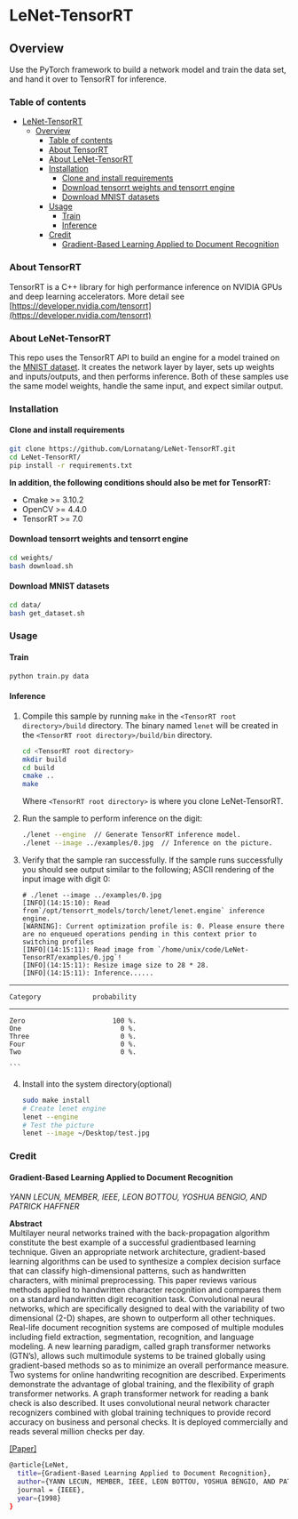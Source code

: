# LeNet-TensorRT

## Overview

Use the PyTorch framework to build a network model and train the data set, and hand it over to TensorRT for inference.

### Table of contents

- [LeNet-TensorRT](#lenet-tensorrt)
  - [Overview](#overview)
    - [Table of contents](#table-of-contents)
    - [About TensorRT](#about-tensorrt)
    - [About LeNet-TensorRT](#about-lenet-tensorrt)
    - [Installation](#installation)
      - [Clone and install requirements](#clone-and-install-requirements)
      - [Download tensorrt weights and tensorrt engine](#download-tensorrt-weights-and-tensorrt-engine)
      - [Download MNIST datasets](#download-mnist-datasets)
    - [Usage](#usage)
      - [Train](#train)
      - [Inference](#inference)
    - [Credit](#credit)
      - [Gradient-Based Learning Applied to Document Recognition](#gradient-based-learning-applied-to-document-recognition)

### About TensorRT

TensorRT is a C++ library for high performance inference on NVIDIA GPUs and deep learning accelerators.
More detail see [https://developer.nvidia.com/tensorrt](https://developer.nvidia.com/tensorrt)

### About LeNet-TensorRT

This repo uses the TensorRT API to build an engine for a model trained on the [MNIST dataset](http://yann.lecun.com/exdb/mnist/).
It creates the network layer by layer, sets up weights and inputs/outputs, and then performs inference.
Both of these samples use the same model weights, handle the same input, and expect similar output.

### Installation

#### Clone and install requirements

```bash
git clone https://github.com/Lornatang/LeNet-TensorRT.git
cd LeNet-TensorRT/
pip install -r requirements.txt
```

**In addition, the following conditions should also be met for TensorRT:**

- Cmake >= 3.10.2
- OpenCV >= 4.4.0
- TensorRT >= 7.0

#### Download tensorrt weights and tensorrt engine

```bash
cd weights/
bash download.sh
```

#### Download MNIST datasets

```bash
cd data/
bash get_dataset.sh
```

### Usage

#### Train

```bash
python train.py data
```

#### Inference

1. Compile this sample by running `make` in the `<TensorRT root directory>/build` directory. The binary named `lenet` will be created in the `<TensorRT root directory>/build/bin` directory.

    ```bash
    cd <TensorRT root directory>
    mkdir build
    cd build
    cmake ..
    make
    ```

    Where `<TensorRT root directory>` is where you clone LeNet-TensorRT.

2. Run the sample to perform inference on the digit:

    ```bash
    ./lenet --engine  // Generate TensorRT inference model.
    ./lenet --image ../examples/0.jpg  // Inference on the picture.
    ```

3. Verify that the sample ran successfully. If the sample runs successfully you should see output similar to the following; ASCII rendering of the input image with digit 0:

    ```text
    # ./lenet --image ../examples/0.jpg 
    [INFO](14:15:10): Read from`/opt/tensorrt_models/torch/lenet/lenet.engine` inference engine.
    [WARNING]: Current optimization profile is: 0. Please ensure there are no enqueued operations pending in this context prior to switching profiles
    [INFO](14:15:11): Read image from `/home/unix/code/LeNet-TensorRT/examples/0.jpg`!
    [INFO](14:15:11): Resize image size to 28 * 28.
    [INFO](14:15:11): Inference......
--------             -----------
    Category             probability
--------             -----------
    Zero                      100 %.
    One                         0 %.
    Three                       0 %.
    Four                        0 %.
    Two                         0 %.
    
    ```
    
4. Install into the system directory(optional)

    ```bash
    sudo make install
    # Create lenet engine
    lenet --engine
    # Test the picture
    lenet --image ~/Desktop/test.jpg
    ```

### Credit

#### Gradient-Based Learning Applied to Document Recognition

_YANN LECUN, MEMBER, IEEE, LEON BOTTOU, YOSHUA BENGIO, AND PATRICK HAFFNER_ </br>

**Abstract** </br>
Multilayer neural networks trained with the back-propagation
algorithm constitute the best example of a successful gradientbased learning technique. Given an appropriate network
architecture, gradient-based learning algorithms can be used
to synthesize a complex decision surface that can classify
high-dimensional patterns, such as handwritten characters, with
minimal preprocessing. This paper reviews various methods
applied to handwritten character recognition and compares them
on a standard handwritten digit recognition task. Convolutional
neural networks, which are specifically designed to deal with
the variability of two dimensional (2-D) shapes, are shown to
outperform all other techniques.
Real-life document recognition systems are composed of multiple
modules including field extraction, segmentation, recognition,
and language modeling. A new learning paradigm, called graph
transformer networks (GTN’s), allows such multimodule systems
to be trained globally using gradient-based methods so as to
minimize an overall performance measure.
Two systems for online handwriting recognition are described.
Experiments demonstrate the advantage of global training, and
the flexibility of graph transformer networks.
A graph transformer network for reading a bank check is
also described. It uses convolutional neural network character
recognizers combined with global training techniques to provide
record accuracy on business and personal checks. It is deployed
commercially and reads several million checks per day.

[[Paper]](https://pdfs.semanticscholar.org/62d7/9ced441a6c78dfd161fb472c5769791192f6.pdf)

```bash
@article{LeNet,
  title={Gradient-Based Learning Applied to Document Recognition},
  author={YANN LECUN, MEMBER, IEEE, LEON BOTTOU, YOSHUA BENGIO, AND PATRICK HAFFNE},
  journal = {IEEE},
  year={1998}
}
```
